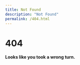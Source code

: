 ```yaml
---
title: Not Found
description: "Not Found"
permalink: /404.html
---
```

# **404**
#### Looks like you took a wrong turn.
